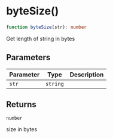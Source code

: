 # byteSize()

```ts
function byteSize(str): number
```

Get length of string in bytes

## Parameters

| Parameter | Type | Description |
| ------ | ------ | ------ |
| `str` | `string` |  |

## Returns

`number`

size in bytes
